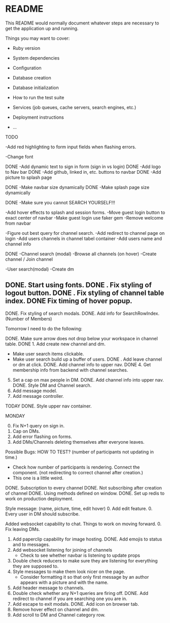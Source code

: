 # README

This README would normally document whatever steps are necessary to get the
application up and running.

Things you may want to cover:

* Ruby version

* System dependencies

* Configuration

* Database creation

* Database initialization

* How to run the test suite

* Services (job queues, cache servers, search engines, etc.)

* Deployment instructions

* ...

TODO

-Add red highlighting to form input fields when flashing errors.

-Change font

DONE -Add dynamic text to sign in form (sign in vs login)
DONE -Add logo to Nav bar
DONE -Add github, linked in, etc. buttons to navbar
DONE -Add picture to splash page

DONE -Make navbar size dynamically
DONE -Make splash page size dynamically

DONE -Make sure you cannot SEARCH YOURSELF!!!

-Add hover effects to splash and session forms.
-Move guest login button to exact center of navbar
-Make guest login use faker gem
-Remove welcome from navbar


-Figure out best query for channel search.
-Add redirect to channel page on login
-Add users channels in channel tabel container
-Add users name and channel info


DONE -Channel search (modal)
-Browse all channels (on hover)
-Create channel / Join channel


-User search(modal)
-Create dm

DONE. Start using fonts.
DONE . Fix styling of logout button.
DONE . Fix styling of channel table index.
DONE Fix timing of hover popup.
  -
DONE. Fix styling of search modals.
DONE. Add info for SearchRowIndex. (Number of Members)

Tomorrow I need to do the following:

DONE. Make sure arrow does not drop below your workspace in channel table.
DONE 1. Add create new channel and dm.
  - Make user search items clickable.
  - Make user search build up a buffer of users.
DONE . Add leave channel or dm at click.
DONE. Add channel info to upper nav.
DONE 4. Get membership info from backend with channel searches.

5. Set a cap on max people in DM.
DONE. Add channel info into upper nav.
DONE. Style DM and Channel search.
8. Add message model.
9. Add message controller.

TODAY
DONE. Style upper nav container.










  MONDAY

0. Fix N+1 query on sign in.
0. Cap on DMs.
0. Add error flashing on forms.
0. Add DMs/Channels deleting themselves after everyone leaves.


Possible Bugs: HOW TO TEST?
(number of participants not updating in time.)
  - Check how number of participants is rendering. Connect the component.
(not redirecting to correct channel after creation.)
  - This one is a little weird.


DONE. Subscription to every channel
DONE. Not subscribing after creation of channel
DONE. Using methods defined on window.
DONE. Set up redis to work on production deployment.

Style message: (name, picture, time, edit hover)
0. Add edit feature.
0. Every user in DM should subscribe.

Added websocket capability to chat. Things to work on moving forward.
0. Fix leaving DMs.
1. Add paperclip capability for image hosting.
DONE. Add emojis to status and to messages.
3. Add websocket listening for joining of channels
    - Check to see whether navbar is listening to update props
4. Double check reducers to make sure they are listening for everything they are supposed to.
5. Style messages to make them look nicer on the page.
   - Consider formatting it so that only first message by an author appears
       with a picture and with the name.
6. Add header message to channels.
7. Double check whether any N+1 queries are firing off.
DONE. Add redirect to channel if you are searching one you are in.
9. Add escape to exit modals.
DONE. Add icon on browser tab.
11. Remove hover effect on channel and dm.
12. Add scroll to DM and Channel category row.
